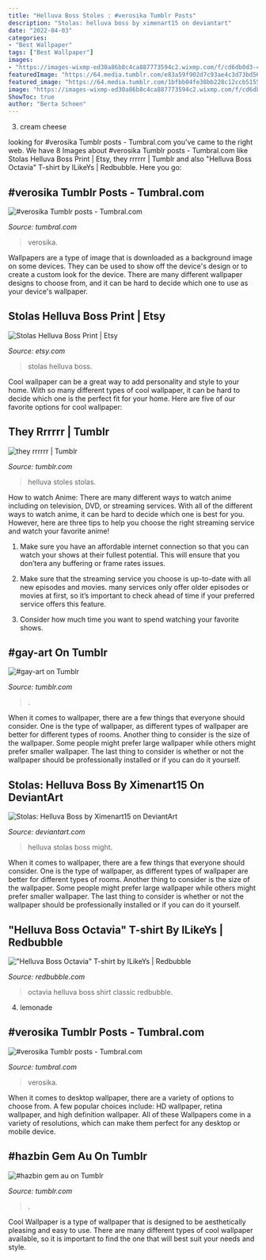 ```yaml
---
title: "Helluva Boss Stoles : #verosika Tumblr Posts"
description: "Stolas: helluva boss by ximenart15 on deviantart"
date: "2022-04-03"
categories:
- "Best Wallpaper"
tags: ["Best Wallpaper"]
images:
- "https://images-wixmp-ed30a86b8c4ca887773594c2.wixmp.com/f/cd6db0d3-4e53-437a-a0b6-10db6ddac00b/ddl5a34-569b666a-b873-4efa-9394-516fb18b037d.jpg/v1/fit/w_150,h_150,q_70,strp/helluva_boss___stolas___by_dartjl_ddl5a34-150.jpg?token=eyJ0eXAiOiJKV1QiLCJhbGciOiJIUzI1NiJ9.eyJzdWIiOiJ1cm46YXBwOiIsImlzcyI6InVybjphcHA6Iiwib2JqIjpbW3siaGVpZ2h0IjoiPD0xMjg2IiwicGF0aCI6IlwvZlwvY2Q2ZGIwZDMtNGU1My00MzdhLWEwYjYtMTBkYjZkZGFjMDBiXC9kZGw1YTM0LTU2OWI2NjZhLWI4NzMtNGVmYS05Mzk0LTUxNmZiMThiMDM3ZC5qcGciLCJ3aWR0aCI6Ijw9MTI4MCJ9XV0sImF1ZCI6WyJ1cm46c2VydmljZTppbWFnZS5vcGVyYXRpb25zIl19.OUaNOd0-FqVSXqHpY6io_7VMoA7gvNoSOaHuNMhS_5g"
featuredImage: "https://64.media.tumblr.com/e83a59f902d7c93ae4c3d73bd562ecb8/1316cb81097af733-12/s1280x1920/e8ae0fc64ee8ef92e3c421fcdd329562d52a0a22.png"
featured_image: "https://64.media.tumblr.com/1bfbb04fe38bb228c12ccb5155b40430/55a140258bf002fa-cf/s500x750/8ca17c4fed6c18c8861021d328d74208b47ac8e1.png"
image: "https://images-wixmp-ed30a86b8c4ca887773594c2.wixmp.com/f/cd6db0d3-4e53-437a-a0b6-10db6ddac00b/ddl5a34-569b666a-b873-4efa-9394-516fb18b037d.jpg/v1/fit/w_150,h_150,q_70,strp/helluva_boss___stolas___by_dartjl_ddl5a34-150.jpg?token=eyJ0eXAiOiJKV1QiLCJhbGciOiJIUzI1NiJ9.eyJzdWIiOiJ1cm46YXBwOiIsImlzcyI6InVybjphcHA6Iiwib2JqIjpbW3siaGVpZ2h0IjoiPD0xMjg2IiwicGF0aCI6IlwvZlwvY2Q2ZGIwZDMtNGU1My00MzdhLWEwYjYtMTBkYjZkZGFjMDBiXC9kZGw1YTM0LTU2OWI2NjZhLWI4NzMtNGVmYS05Mzk0LTUxNmZiMThiMDM3ZC5qcGciLCJ3aWR0aCI6Ijw9MTI4MCJ9XV0sImF1ZCI6WyJ1cm46c2VydmljZTppbWFnZS5vcGVyYXRpb25zIl19.OUaNOd0-FqVSXqHpY6io_7VMoA7gvNoSOaHuNMhS_5g"
ShowToc: true
author: "Berta Schoen"
---
```



3. cream cheese 

	

		
looking for #verosika Tumblr posts - Tumbral.com you've came to the right web. We have 8 Images about #verosika Tumblr posts - Tumbral.com like Stolas Helluva Boss Print | Etsy, they rrrrrr | Tumblr and also &quot;Helluva Boss Octavia&quot; T-shirt by ILikeYs | Redbubble. Here you go:
		
    
## #verosika Tumblr Posts - Tumbral.com

<img loading=lazy src="https://64.media.tumblr.com/e83a59f902d7c93ae4c3d73bd562ecb8/1316cb81097af733-12/s1280x1920/e8ae0fc64ee8ef92e3c421fcdd329562d52a0a22.png" onerror="this.onerror=null;this.src='https://tse1.mm.bing.net/th?id=OIP.C4pLm0Mcuxufblde4LDSlwHaHa&amp;pid=15.1';" alt="#verosika Tumblr posts - Tumbral.com">

_Source: tumbral.com_

>verosika. 

	

Wallpapers are a type of image that is downloaded as a background image on some devices. They can be used to show off the device's design or to create a custom look for the device. There are many different wallpaper designs to choose from, and it can be hard to decide which one to use as your device's wallpaper.

    
## Stolas Helluva Boss Print | Etsy

<img loading=lazy src="https://i.etsystatic.com/18629436/r/il/e43eea/3194912694/il_300x300.3194912694_5j3e.jpg" onerror="this.onerror=null;this.src='https://tse2.mm.bing.net/th?id=OIP.fQkdDZDlvy3O9vGgBNb4OwAAAA&amp;pid=15.1';" alt="Stolas Helluva Boss Print | Etsy">

_Source: etsy.com_

>stolas helluva boss. 

	

Cool wallpaper can be a great way to add personality and style to your home. With so many different types of cool wallpaper, it can be hard to decide which one is the perfect fit for your home. Here are five of our favorite options for cool wallpaper: 

    
## They Rrrrrr | Tumblr

<img loading=lazy src="https://64.media.tumblr.com/b10449c0aa52fdb0b7b3129d2b5bc9b0/bff62f90e185209a-d1/s400x600/c36ea250e69ea8d5365cfabb0e5122499474b3d2.png" onerror="this.onerror=null;this.src='https://tse4.mm.bing.net/th?id=OIP.TMC--ShFB34dlFJJfjpVhAAAAA&amp;pid=15.1';" alt="they rrrrrr | Tumblr">

_Source: tumblr.com_

>helluva stoles stolas. 

	

How to watch Anime: There are many different ways to watch anime including on television, DVD, or streaming services.
With all of the different ways to watch anime, it can be hard to decide which one is best for you. However, here are three tips to help you choose the right streaming service and watch your favorite anime!
1. Make sure you have an affordable internet connection so that you can watch your shows at their fullest potential. This will ensure that you don’tera any buffering or frame rates issues.

2. Make sure that the streaming service you choose is up-to-date with all new episodes and movies. many services only offer older episodes or movies at first, so it’s important to check ahead of time if your preferred service offers this feature.

3. Consider how much time you want to spend watching your favorite shows.

    
## #gay-art On Tumblr

<img loading=lazy src="https://64.media.tumblr.com/1ea708956a6689a5e02d97d442413b44/d220639d90d9f4cf-92/s500x750/21aa437c4fd53efb6e4cabefee58c5ab52eacbb8.jpg" onerror="this.onerror=null;this.src='https://tse3.mm.bing.net/th?id=OIP.b0oQ2rjM4_LVtwwsYBTxcAHaHa&amp;pid=15.1';" alt="#gay-art on Tumblr">

_Source: tumblr.com_

>. 

	

When it comes to wallpaper, there are a few things that everyone should consider. One is the type of wallpaper, as different types of wallpaper are better for different types of rooms. Another thing to consider is the size of the wallpaper. Some people might prefer large wallpaper while others might prefer smaller wallpaper. The last thing to consider is whether or not the wallpaper should be professionally installed or if you can do it yourself.

    
## Stolas: Helluva Boss By Ximenart15 On DeviantArt

<img loading=lazy src="https://images-wixmp-ed30a86b8c4ca887773594c2.wixmp.com/f/cd6db0d3-4e53-437a-a0b6-10db6ddac00b/ddl5a34-569b666a-b873-4efa-9394-516fb18b037d.jpg/v1/fit/w_150,h_150,q_70,strp/helluva_boss___stolas___by_dartjl_ddl5a34-150.jpg?token=eyJ0eXAiOiJKV1QiLCJhbGciOiJIUzI1NiJ9.eyJzdWIiOiJ1cm46YXBwOiIsImlzcyI6InVybjphcHA6Iiwib2JqIjpbW3siaGVpZ2h0IjoiPD0xMjg2IiwicGF0aCI6IlwvZlwvY2Q2ZGIwZDMtNGU1My00MzdhLWEwYjYtMTBkYjZkZGFjMDBiXC9kZGw1YTM0LTU2OWI2NjZhLWI4NzMtNGVmYS05Mzk0LTUxNmZiMThiMDM3ZC5qcGciLCJ3aWR0aCI6Ijw9MTI4MCJ9XV0sImF1ZCI6WyJ1cm46c2VydmljZTppbWFnZS5vcGVyYXRpb25zIl19.OUaNOd0-FqVSXqHpY6io_7VMoA7gvNoSOaHuNMhS_5g" onerror="this.onerror=null;this.src='https://tse4.mm.bing.net/th?id=OIP.e7t1lZyQ5CVf5GlTXAeiTwAAAA&amp;pid=15.1';" alt="Stolas: Helluva Boss by Ximenart15 on DeviantArt">

_Source: deviantart.com_

>helluva stolas boss might. 

	

When it comes to wallpaper, there are a few things that everyone should consider. One is the type of wallpaper, as different types of wallpaper are better for different types of rooms. Another thing to consider is the size of the wallpaper. Some people might prefer large wallpaper while others might prefer smaller wallpaper. The last thing to consider is whether or not the wallpaper should be professionally installed or if you can do it yourself.

    
## &quot;Helluva Boss Octavia&quot; T-shirt By ILikeYs | Redbubble

<img loading=lazy src="https://ih1.redbubble.net/image.1942909180.1556/ssrco,classic_tee,womens,101010:01c5ca27c6,side_front,alt_crop,750x1000.jpg" onerror="this.onerror=null;this.src='https://tse1.mm.bing.net/th?id=OIP.KqauPLo0UDBMhaBgjFe5zwHaJ3&amp;pid=15.1';" alt="&quot;Helluva Boss Octavia&quot; T-shirt by ILikeYs | Redbubble">

_Source: redbubble.com_

>octavia helluva boss shirt classic redbubble. 

	

4. lemonade 

    
## #verosika Tumblr Posts - Tumbral.com

<img loading=lazy src="https://64.media.tumblr.com/02d9b2ba848b1fae42584e9720b03a27/1316cb81097af733-bc/s640x960/d2db547b814b58cca7b885dbd64add1321619c91.jpg" onerror="this.onerror=null;this.src='https://tse1.mm.bing.net/th?id=OIP.XH2F2ZWOdjLp_2pYvH7j3gHaJg&amp;pid=15.1';" alt="#verosika Tumblr posts - Tumbral.com">

_Source: tumbral.com_

>verosika. 

	

When it comes to desktop wallpaper, there are a variety of options to choose from. A few popular choices include: HD wallpaper, retina wallpaper, and high definition wallpaper. All of these Wallpapers come in a variety of resolutions, which can make them perfect for any desktop or mobile device. 

    
## #hazbin Gem Au On Tumblr

<img loading=lazy src="https://64.media.tumblr.com/1bfbb04fe38bb228c12ccb5155b40430/55a140258bf002fa-cf/s500x750/8ca17c4fed6c18c8861021d328d74208b47ac8e1.png" onerror="this.onerror=null;this.src='https://tse2.mm.bing.net/th?id=OIP.3MgJhfSSx87YLurz6HJQtgHaJ4&amp;pid=15.1';" alt="#hazbin gem au on Tumblr">

_Source: tumblr.com_

>. 

	

Cool Wallpaper is a type of wallpaper that is designed to be aesthetically pleasing and easy to use. There are many different types of cool wallpaper available, so it is important to find the one that will best suit your needs and style.

